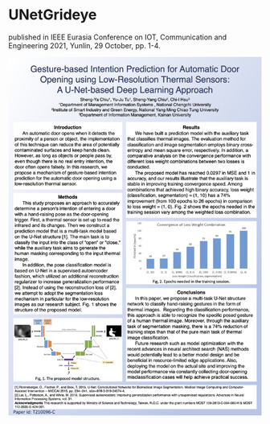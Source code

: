 # UNetGrideye

published in IEEE Eurasia Conference on IOT, Communication and Engineering 2021, Yunlin, 29 October, pp. 1-4.

![ieeePoster](ieee_poster_v1.jpg)
